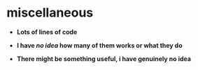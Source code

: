 # miscellaneous
- **Lots of lines of code** 

- **I have *no idea* how many of them works or what they do**

- **There might be something useful, i have genuinely no idea**



